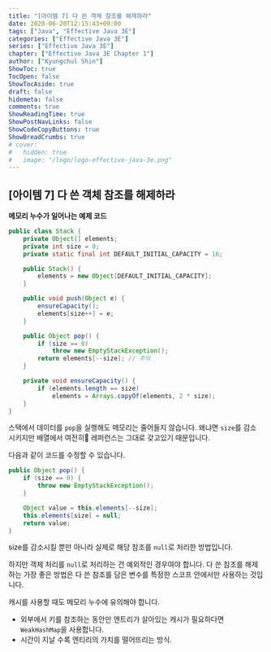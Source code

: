 ```yaml
---
title: "[아이템 7] 다 쓴 객체 참조를 해제하라"
date: 2020-06-20T12:15:43+09:00
tags: ["Java", "Effective Java 3E"]
categories: ["Effective Java 3E"]
series: ["Effective Java 3E"]
chapter: ["Effective Java 3E Chapter 1"]
author: ["Kyungchul Shin"]
ShowToc: true
TocOpen: false
ShowTocAside: true
draft: false
hidemeta: false
comments: true
ShowReadingTime: true
ShowPostNavLinks: false
ShowCodeCopyButtons: true
ShowBreadCrumbs: true
# cover:
#   hidden: true
#   image: "/logo/logo-effective-java-3e.png"
---
```

## [아이템 7] 다 쓴 객체 참조를 해제하라
**메모리 누수가 일어나는 예제 코드**
``` java
public class Stack {
    private Object[] elements;
    private int size = 0;
    private static final int DEFAULT_INITIAL_CAPACITY = 16;

    public Stack() {
        elements = new Object[DEFAULT_INITIAL_CAPACITY];
    }

    public void push(Object e) {
        ensureCapacity();
        elements[size++] = e; 
    }

    public Object pop() {
        if (size == 0)
            throw new EmptyStackException();
        return elements[--size]; // 주의
    }

    private void ensureCapacity() {
        if (elements.length == size)
            elements = Arrays.copyOf(elements, 2 * size);
    }
}
```
스택에서 데이터를 `pop`을 실행해도 메모리는 줄어들지 않습니다. 왜냐면 `size`를 감소 시키지만 배열에서 여전히 레퍼런스는 그대로 갖고있기 때문입니다.
   
다음과 같이 코드를 수정할 수 있습니다.
``` java
public Object pop() {
    if (size == 0) {
        throw new EmptyStackException();
    }

    Object value = this.elements[--size];
    this.elements[size] = null;
    return value;
}
```

size를 감소시킬 뿐만 아니라 실제로 해당 참조를 `null`로 처리한 방법입니다.
   
하지만 객체 처리를 `null`로 처리하는 건 예외적인 경우여야 합니다. 다 쓴 참조를 해제하는 가장 좋은 방법은 다 쓴 참조를 담은 변수를 특정한 스코프 안에서만 사용하는 것입니다.
      
캐시를 사용할 때도 메모리 누수에 유의해야 합니다. 
- 외부에서 키를 참조하는 동안만 엔트리가 살아있는 캐시가 필요하다면 `WeakHashMap`을 사용합니다.
- 시간이 지날 수록 엔티리의 가치를 떨어뜨리는 방식.


